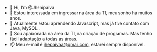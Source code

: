- 👋 Hi, I’m @Jhenipaiva
- 👀 Estou interessada em ingressar na área da TI, meu sonho há muitos anos.
- 🌱 Atualmente estou aprendendo Javascript, mas já tive contato com Java, MySQL...
- 💞️ Sou apaixonada na área da TI, na criação de programas. Mas tenho fácil adaptação a todas as áreas. 
- 📫 Meu e-mail é jhepaivaa@gmail.com, estarei sempre disponível.

<!---
Jhenipaiva/Jhenipaiva is a ✨ special ✨ repository because its `README.md` (this file) appears on your GitHub profile.
You can click the Preview link to take a look at your changes.
--->
